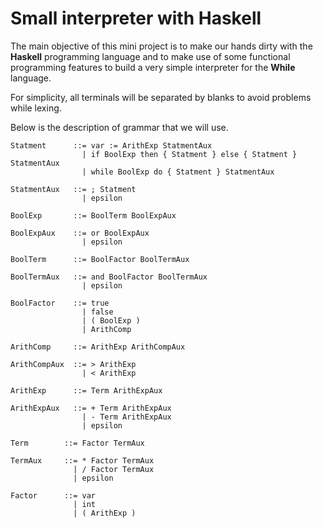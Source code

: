 # Small interpreter with **Haskell**

The main objective of this mini project is to make our hands dirty with the **Haskell** programming language and to make use of some functional programming features to build a very simple interpreter for the **While** language.

For simplicity, all terminals will be separated by blanks to avoid problems while lexing.

Below is the description of grammar that we will use.

```
Statment      ::= var := ArithExp StatmentAux
                | if BoolExp then { Statment } else { Statment } StatmentAux
                | while BoolExp do { Statment } StatmentAux

StatmentAux   ::= ; Statment
                | epsilon

BoolExp       ::= BoolTerm BoolExpAux

BoolExpAux    ::= or BoolExpAux
                | epsilon

BoolTerm      ::= BoolFactor BoolTermAux

BoolTermAux   ::= and BoolFactor BoolTermAux
                | epsilon

BoolFactor    ::= true
                | false
                | ( BoolExp )
                | ArithComp

ArithComp     ::= ArithExp ArithCompAux

ArithCompAux  ::= > ArithExp
                | < ArithExp

ArithExp      ::= Term ArithExpAux

ArithExpAux   ::= + Term ArithExpAux
                | - Term ArithExpAux
                | epsilon

Term        ::= Factor TermAux

TermAux     ::= * Factor TermAux
              | / Factor TermAux
              | epsilon

Factor      ::= var
              | int
              | ( ArithExp )
```
